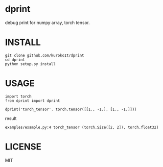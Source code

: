 # dprint

debug print for numpy array, torch tensor.

# INSTALL

```
git clone github.com/kuroko1t/dprint
cd dprint
python setup.py install
```

# USAGE

```python3
import torch
from dprint import dprint

dprint('torch_tensor', torch.tensor([[1., -1.], [1., -1.]]))
```

result
```
examples/example.py:4 torch_tensor (torch.Size([2, 2]), torch.float32) 
```

# LICENSE

MIT